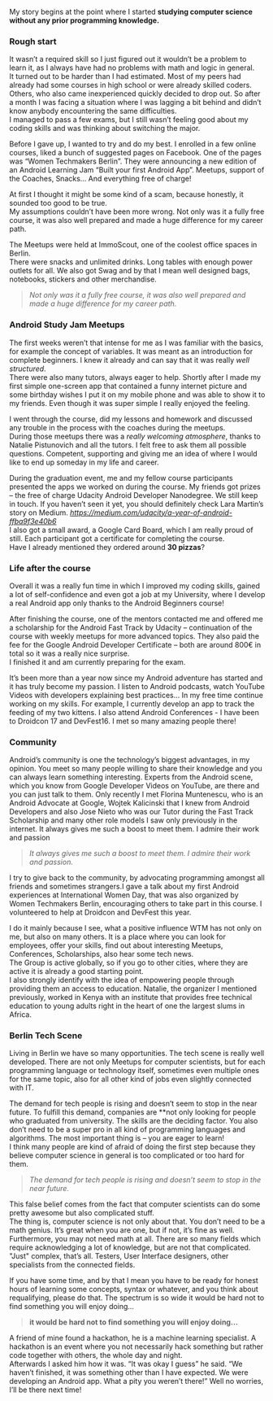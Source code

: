 My story begins at the point where I started **studying computer science without any prior programming knowledge.**


### Rough start
It wasn’t a required skill so I just figured out it wouldn’t be a problem to learn it, as I always have had no problems with math and logic in general.  
It turned out to be harder than I had estimated. Most of my peers had already had some courses in high school or were already skilled coders. Others, who also came inexperienced quickly decided to drop out. So after a month I was facing a situation where I was lagging a bit behind and didn’t know anybody encountering the same difficulties.  
I managed to pass a few exams, but I still wasn’t feeling good about my coding skills and was thinking about switching the major.


Before I gave up, I wanted to try and do my best. I enrolled in a few online courses, liked a bunch of suggested pages on Facebook. One of the pages was “Women Techmakers Berlin”. They were announcing a new edition of an Android Learning Jam “Built your first Android App”. Meetups, support of the Coaches, Snacks… And everything free of charge!  


At first I thought it might be some kind of a scam, because honestly, it sounded too good to be true.   
My assumptions couldn’t have been more wrong. Not only was it a fully free course, it was also well prepared and made a huge difference for my career path.  


The Meetups were held at ImmoScout, one of the coolest office spaces in Berlin.  
There were snacks and unlimited drinks. Long tables with enough power outlets for all. We also got Swag and by that I mean well designed bags, notebooks, stickers and other merchandise. 

>*Not only was it a fully free course, it was also well prepared and made a huge difference for my career path.*

### Android Study Jam Meetups
The first weeks weren’t that intense for me as I was familiar with the basics, for example the concept of variables. It was meant as an introduction for complete beginners. I knew it already and can say that it was really *well structured*.  
There were also many tutors, always eager to help. Shortly after I made my first simple one-screen app that contained a funny internet picture and some birthday wishes I put it on my mobile phone and was able to show it to my friends. Even though it was super simple I really enjoyed the feeling.  


I went through the course, did my lessons and homework and discussed any trouble in the process with the coaches during the meetups.   
During those meetups there was a *really welcoming atmosphere*, thanks to Natalie Pistunovich and all the tutors. I felt free to ask them all possible questions. Competent, supporting and giving me an idea of where I would like to end up someday in my life and career.


During the graduation event, me and my fellow course participants presented the apps we worked on during the course. My friends got prizes – the free of charge Udacity Android Developer Nanodegree. We still keep in touch. If you haven’t seen it yet, you should definitely check Lara Martin’s story on Medium. *https://medium.com/udacity/a-year-of-android-ffba9f3e40b6*  
I also got a small award, a Google Card Board, which I am really proud of still. Each participant got a certificate for completing the course.  
Have I already mentioned they ordered around **30 pizzas**?

### Life after the course
Overall it was a really fun time in which I improved my coding skills, gained a lot of self-confidence and even got a job at my University, where I develop a real Android app only thanks to the Android Beginners course!  


After finishing the course, one of the mentors contacted me and offered me a scholarship for the Android Fast Track by Udacity – continuation of the course with weekly meetups for more advanced topics. They also paid the fee for the Google Android Developer Certificate – both are around 800€ in total so it was a really nice surprise.  
I finished it and am currently preparing for the exam.


It’s been more than a year now since my Android adventure has started and it has truly become my passion. I listen to Android podcasts, watch YouTube Videos with developers explaining best practices... In my free time continue working on my skills. For example, I currently develop an app to track the feeding of my two kittens. I also attend Android Conferences - I have been to Droidcon 17 and DevFest16. I met so many amazing people there!

### Community
Android’s community is one the technology’s biggest advantages, in my opinion. You meet so many people willing to share their knowledge and you can always learn something interesting. Experts from the Android scene, which you  know from Google Developer Videos on YouTube, are there and you can just talk to them. Only recently I met Florina Muntenescu, who is an Android Advocate at Google, Wojtek Kalicinski that I knew from Android Developers and also Jose Nieto who was our Tutor during the Fast Track Scholarship and many other role models I saw only previously in the internet. It always gives me such a boost to meet them. I admire their work and passion 
>*It always gives me such a boost to meet them. I admire their work and passion.*


I try to give back to the community, by advocating programming amongst all friends and sometimes strangers.I gave a talk about my first Android experiences at International Women Day, that was also organized by Women Techmakers Berlin, encouraging others to take part in this course. I volunteered to help at Droidcon and DevFest this year.  

I do it mainly because I see, what a positive influence WTM has not only on me, but also on many others. It is a place where you can look for employees, offer your skills, find out about interesting Meetups, Conferences, Scholarships, also hear some tech news.  
The Group is active globally, so if you go to other cities, where they are active it is already a good starting point.  
I also strongly identify with the idea of empowering people through providing them an access to education. Natalie, the organizer I mentioned previously, worked in Kenya with an institute that provides free technical education to young adults right in the heart of one the largest slums in Africa.  

### Berlin Tech Scene

Living in Berlin we have so many opportunities. The tech scene is really well developed. There are not only Meetups for computer scientists, but for each programming language or technology itself, sometimes even multiple ones for the same topic, also for all other kind of jobs even slightly connected with IT.  


The demand for tech people is rising and doesn’t seem to stop in the near future. To fulfill this demand, companies are **not only looking for people who graduated from university. The skills are the deciding factor. You also don’t need to be a super pro in all kind of programming languages and algorithms. The most important thing is – you are eager to learn!  
I think many people are kind of afraid of doing the first step because they believe computer science in general is too complicated or too hard for them.  

>*The demand for tech people is rising and doesn’t seem to stop in the near future.*

This false belief comes from the fact that computer scientists can do some pretty awesome but also complicated stuff.  
The thing is, computer science is not only about that. You don’t need to be a math genius. It’s great when you are one, but if not, it’s fine as well. Furthermore, you may not need math at all. There are so many fields which require acknowledging a lot of knowledge, but are not that complicated. "Just" complex, that’s all. Testers, User Interface designers, other specialists from the connected fields.

If you have some time, and by that I mean you have to be ready for honest hours of learning some concepts, syntax or whatever, and you think about requalifying, please do that. The spectrum is so wide it would be hard not to find something you will enjoy doing…

>**it would be hard not to find something you will enjoy doing…**

A friend of mine found a hackathon, he is a machine learning specialist. A hackathon is an event where you not necessarily hack something but rather code together with others, the whole day and night.  
Afterwards I asked him how it was. “It was okay I guess” he said. “We haven’t finished, it was something other than I have expected. We were developing an Android app. What a pity you weren’t there!”  Well no worries, I’ll be there next time!
